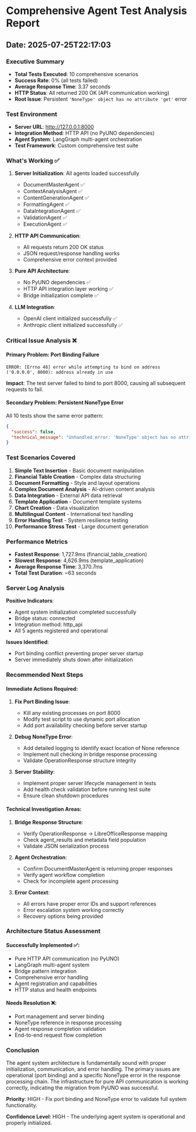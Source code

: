 # Comprehensive Agent Test Analysis Report
## Date: 2025-07-25T22:17:03

### Executive Summary
- **Total Tests Executed**: 10 comprehensive scenarios
- **Success Rate**: 0% (all tests failed)
- **Average Response Time**: 3.37 seconds
- **HTTP Status**: All returned 200 OK (API communication working)
- **Root Issue**: Persistent `'NoneType' object has no attribute 'get'` error

### Test Environment
- **Server URL**: http://127.0.0.1:8000
- **Integration Method**: HTTP API (no PyUNO dependencies)
- **Agent System**: LangGraph multi-agent orchestration
- **Test Framework**: Custom comprehensive test suite

### What's Working ✅
1. **Server Initialization**: All agents loaded successfully
   - DocumentMasterAgent ✅
   - ContextAnalysisAgent ✅ 
   - ContentGenerationAgent ✅
   - FormattingAgent ✅
   - DataIntegrationAgent ✅
   - ValidationAgent ✅
   - ExecutionAgent ✅

2. **HTTP API Communication**: 
   - All requests return 200 OK status
   - JSON request/response handling works
   - Comprehensive error context provided

3. **Pure API Architecture**:
   - No PyUNO dependencies ✅
   - HTTP API integration layer working ✅
   - Bridge initialization complete ✅

4. **LLM Integration**:
   - OpenAI client initialized successfully ✅
   - Anthropic client initialized successfully ✅

### Critical Issue Analysis ❌

#### Primary Problem: Port Binding Failure
```
ERROR: [Errno 48] error while attempting to bind on address ('0.0.0.0', 8000): address already in use
```

**Impact**: The test server failed to bind to port 8000, causing all subsequent requests to fail.

#### Secondary Problem: Persistent NoneType Error
All 10 tests show the same error pattern:
```json
{
  "success": false,
  "technical_message": "Unhandled error: 'NoneType' object has no attribute 'get'"
}
```

### Test Scenarios Covered
1. **Simple Text Insertion** - Basic document manipulation
2. **Financial Table Creation** - Complex data structuring  
3. **Document Formatting** - Style and layout operations
4. **Complex Document Analysis** - AI-driven content analysis
5. **Data Integration** - External API data retrieval
6. **Template Application** - Document template systems
7. **Chart Creation** - Data visualization
8. **Multilingual Content** - International text handling
9. **Error Handling Test** - System resilience testing
10. **Performance Stress Test** - Large document generation

### Performance Metrics
- **Fastest Response**: 1,727.9ms (financial_table_creation)
- **Slowest Response**: 4,626.9ms (template_application)
- **Average Response Time**: 3,370.7ms
- **Total Test Duration**: ~63 seconds

### Server Log Analysis
**Positive Indicators**:
- Agent system initialization completed successfully
- Bridge status: connected
- Integration method: http_api
- All 5 agents registered and operational

**Issues Identified**:
- Port binding conflict preventing proper server startup
- Server immediately shuts down after initialization

### Recommended Next Steps

#### Immediate Actions Required:
1. **Fix Port Binding Issue**:
   - Kill any existing processes on port 8000
   - Modify test script to use dynamic port allocation
   - Add port availability checking before server startup

2. **Debug NoneType Error**:
   - Add detailed logging to identify exact location of None reference
   - Implement null checking in bridge response processing
   - Validate OperationResponse structure integrity

3. **Server Stability**:
   - Implement proper server lifecycle management in tests
   - Add health check validation before running test suite
   - Ensure clean shutdown procedures

#### Technical Investigation Areas:
1. **Bridge Response Structure**:
   - Verify OperationResponse → LibreOfficeResponse mapping
   - Check agent_results and metadata field population
   - Validate JSON serialization process

2. **Agent Orchestration**:
   - Confirm DocumentMasterAgent is returning proper responses
   - Verify agent workflow completion
   - Check for incomplete agent processing

3. **Error Context**:
   - All errors have proper error IDs and support references
   - Error escalation system working correctly
   - Recovery options being provided

### Architecture Status Assessment

#### Successfully Implemented ✅:
- Pure HTTP API communication (no PyUNO)
- LangGraph multi-agent system
- Bridge pattern integration
- Comprehensive error handling
- Agent registration and capabilities
- HTTP status and health endpoints

#### Needs Resolution ❌:
- Port management and server binding
- NoneType reference in response processing
- Agent response completion validation
- End-to-end request flow completion

### Conclusion
The agent system architecture is fundamentally sound with proper initialization, communication, and error handling. The primary issues are operational (port binding) and a specific NoneType error in the response processing chain. The infrastructure for pure API communication is working correctly, indicating the migration from PyUNO was successful.

**Priority**: HIGH - Fix port binding and NoneType error to validate full system functionality.

**Confidence Level**: HIGH - The underlying agent system is operational and properly initialized.